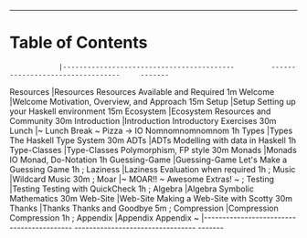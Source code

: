----

# Table of Contents

<div id="toc" class="important">

<!-- Note: This is a special file that determines the order of the chapters                  -->
<!--       The lefthand column refers to the filename of the chapter in 'resources/markdown' -->
<!--       This column is removed before the markdown is processed for the table of contents -->
<!--       ';' is a comment                                                                  -->

                |------------------------------------------         ---------------------------------     -------
Resources       |[Resources](#required-resources)                   Resources Available and Required      1m
Welcome         |[Welcome](#welcome)                                Motivation, Overview, and Approach    15m
Setup           |[Setup](#setup)                                    Setting up your Haskell environment   15m
Ecosystem       |[Ecosystem](#ecosystem)                            Resources and Community               30m
Introduction    |[Introduction](#introduction)                      Introductory Exercises                30m
Lunch           |[~ Lunch Break ~](#lunch-break)                    Pizza -> IO Nomnomnomnomnom           1h
Types           |[Types](#types)                                    The Haskell Type System               30m
ADTs            |[ADTs](#adts-algebraic-data-types)                 Modelling with data in Haskell        1h
Type-Classes    |[Type-Classes](#typeclasses)                       Polymorphism, FP style                30m
Monads          |[Monads](#monads)                                  IO Monad, Do-Notation                 1h
Guessing-Game   |[Guessing-Game](#lets-make-a-guessing-game)        Let's Make a Guessing Game            1h
; Laziness      |[Laziness](#laziness)                              Evaluation when required              1h
; Music         |[Wildcard](#music)                                 Music                                 30m
; Moar          |[~ MOAR!! ~](#moar)                                Awesome Extras!                       ~
; Testing       |[Testing](#testing)                                Testing with QuickCheck               1h
; Algebra       |[Algebra](#symbolic-differentiation)               Symbolic Mathematics                  30m
Web-Site        |[Web-Site](#website)                               Making a Web-Site with Scotty         30m
Thanks          |[Thanks](#thanks)                                  Thanks and Goodbye                    5m
; Compression   |[Compression](#compression)                        Compression                           1h
; Appendix      |[Appendix](#appendix)                              Appendix                              ~
                |------------------------------------------         ---------------------------------     -------

</div>
